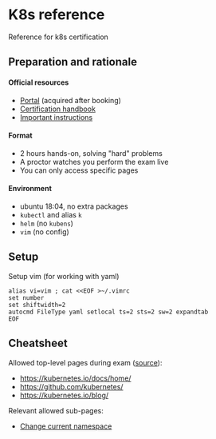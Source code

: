 # K8s reference

Reference for k8s certification

## Preparation and rationale

#### Official resources

- [Portal](https://trainingportal.linuxfoundation.org/learn/dashboard) (acquired after booking)
- [Certification handbook](https://docs.linuxfoundation.org/tc-docs/certification/lf-candidate-handbook)
- [Important instructions](https://docs.linuxfoundation.org/tc-docs/certification/tips-cka-and-ckad)

#### Format

- 2 hours hands-on, solving "hard" problems
- A proctor watches you perform the exam live
- You can only access specific pages

#### Environment

- ubuntu 18:04, no extra packages
- `kubectl` and alias `k`
- `helm` (no `kubens`)
- `vim` (no config)

## Setup

Setup vim (for working with yaml)

```shell
alias vi=vim ; cat <<EOF >~/.vimrc
set number
set shiftwidth=2
autocmd FileType yaml setlocal ts=2 sts=2 sw=2 expandtab
EOF
```

## Cheatsheet

Allowed top-level pages during exam ([source](https://docs.linuxfoundation.org/tc-docs/certification/certification-resources-allowed#certified-kubernetes-administrator-cka-and-certified-kubernetes-application-developer-ckad)):

- https://kubernetes.io/docs/home/
- https://github.com/kubernetes/
- https://kubernetes.io/blog/

Relevant allowed sub-pages:

- [Change current namespace](https://kubernetes.io/docs/concepts/overview/working-with-objects/namespaces/#setting-the-namespace-preference)



